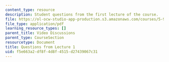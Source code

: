 ```yaml
---
content_type: resource
description: Student questions from the first lecture of the course.
file: https://ol-ocw-studio-app-production.s3.amazonaws.com/courses/5-95j-teaching-college-level-science-and-engineering-spring-2009/f5e663a2df8f4d8f4515d27439067c31_MIT5_95js09_res04.pdf
file_type: application/pdf
learning_resource_types: []
parent_title: Video Discussions
parent_type: CourseSection
resourcetype: Document
title: Questions from Lecture 1
uid: f5e663a2-df8f-4d8f-4515-d27439067c31
---
```


